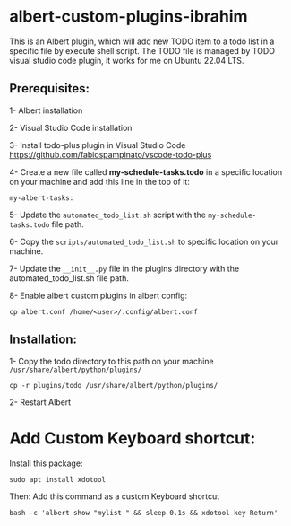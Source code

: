 # albert-custom-plugins-ibrahim

This is an Albert plugin, which will add new TODO item to a todo list in a specific file by execute shell script.
The TODO file is managed by TODO visual studio code plugin, it works for me on Ubuntu 22.04 LTS.

## Prerequisites:

1- Albert installation

2- Visual Studio Code installation

3- Install todo-plus plugin in Visual Studio Code https://github.com/fabiospampinato/vscode-todo-plus

4- Create a new file called **my-schedule-tasks.todo** in a specific location on your machine and add this line in the top of it:
```
my-albert-tasks:
```

5- Update the `automated_todo_list.sh` script with the `my-schedule-tasks.todo` file path.

6- Copy the `scripts/automated_todo_list.sh` to specific location on your machine.

7- Update the `__init__.py` file in the plugins directory with the automated_todo_list.sh file path.

8- Enable albert custom plugins in albert config:
```
cp albert.conf /home/<user>/.config/albert.conf
```


## Installation:

1- Copy the todo directory to this path on your machine `/usr/share/albert/python/plugins/`
```
cp -r plugins/todo /usr/share/albert/python/plugins/
```

2- Restart Albert

# Add Custom Keyboard shortcut:

Install this package:
```
sudo apt install xdotool
```
Then:
Add this command as a custom Keyboard shortcut
```
bash -c 'albert show "mylist " && sleep 0.1s && xdotool key Return'
```
